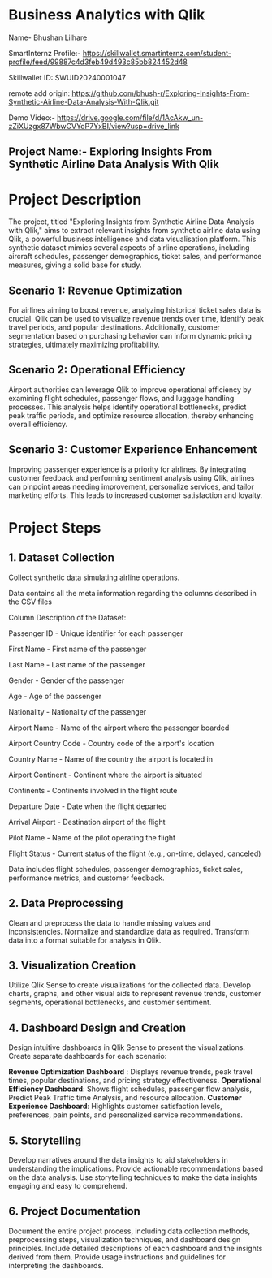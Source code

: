 # Business Analytics with Qlik
Name- Bhushan Lilhare

SmartInternz Profile:- https://skillwallet.smartinternz.com/student-profile/feed/99887c4d3feb49d493c85bb824452d48

Skillwallet ID: SWUID20240001047

remote add origin: https://github.com/bhush-r/Exploring-Insights-From-Synthetic-Airline-Data-Analysis-With-Qlik.git

Demo Video:- https://drive.google.com/file/d/1AcAkw_un-zZiXUzgx87WbwCVYoP7YxBI/view?usp=drive_link

## Project Name:- Exploring Insights From Synthetic Airline Data Analysis With Qlik
# Project Description

The project, titled "Exploring Insights from Synthetic Airline Data Analysis with Qlik," aims to extract relevant insights from synthetic airline data using Qlik, a powerful business intelligence and data visualisation platform. This synthetic dataset mimics several aspects of airline operations, including aircraft schedules, passenger demographics, ticket sales, and performance measures, giving a solid base for study.

## Scenario 1: Revenue Optimization
For airlines aiming to boost revenue, analyzing historical ticket sales data is crucial. Qlik can be used to visualize revenue trends over time, identify peak travel periods, and popular destinations. Additionally, customer segmentation based on purchasing behavior can inform dynamic pricing strategies, ultimately maximizing profitability.

## Scenario 2: Operational Efficiency
Airport authorities can leverage Qlik to improve operational efficiency by examining flight schedules, passenger flows, and luggage handling processes. This analysis helps identify operational bottlenecks, predict peak traffic periods, and optimize resource allocation, thereby enhancing overall efficiency.

## Scenario 3: Customer Experience Enhancement
Improving passenger experience is a priority for airlines. By integrating customer feedback and performing sentiment analysis using Qlik, airlines can pinpoint areas needing improvement, personalize services, and tailor marketing efforts. This leads to increased customer satisfaction and loyalty.

# Project Steps

## 1. Dataset Collection
Collect synthetic data simulating airline operations.

Data contains all the meta information regarding the columns described in the CSV files

Column Description of the Dataset:

Passenger ID - Unique identifier for each passenger

First Name - First name of the passenger

Last Name - Last name of the passenger

Gender - Gender of the passenger

Age - Age of the passenger

Nationality - Nationality of the passenger

Airport Name - Name of the airport where the passenger boarded

Airport Country Code - Country code of the airport's location

Country Name - Name of the country the airport is located in

Airport Continent - Continent where the airport is situated

Continents - Continents involved in the flight route

Departure Date - Date when the flight departed

Arrival Airport - Destination airport of the flight

Pilot Name - Name of the pilot operating the flight

Flight Status - Current status of the flight (e.g., on-time, delayed, canceled)

Data includes flight schedules, passenger demographics, ticket sales, performance metrics, and customer feedback.

## 2. Data Preprocessing
Clean and preprocess the data to handle missing values and inconsistencies.
Normalize and standardize data as required.
Transform data into a format suitable for analysis in Qlik.

## 3. Visualization Creation
Utilize Qlik Sense to create visualizations for the collected data.
Develop charts, graphs, and other visual aids to represent revenue trends, customer segments, operational bottlenecks, and customer sentiment.
 
## 4. Dashboard Design and Creation
Design intuitive dashboards in Qlik Sense to present the visualizations.
Create separate dashboards for each scenario:

**Revenue Optimization Dashboard** : Displays revenue trends, peak travel times, popular destinations, and pricing strategy effectiveness.
**Operational Efficiency Dashboard**: Shows flight schedules, passenger flow analysis, Predict Peak Traffic time Analysis, and resource allocation.
**Customer Experience Dashboard**: Highlights customer satisfaction levels, preferences, pain points, and personalized service recommendations.

##  5. Storytelling
Develop narratives around the data insights to aid stakeholders in understanding the implications.
Provide actionable recommendations based on the data analysis.
Use storytelling techniques to make the data insights engaging and easy to comprehend.

## 6. Project Documentation
Document the entire project process, including data collection methods, preprocessing steps, visualization techniques, and dashboard design principles.
Include detailed descriptions of each dashboard and the insights derived from them.
Provide usage instructions and guidelines for interpreting the dashboards.

